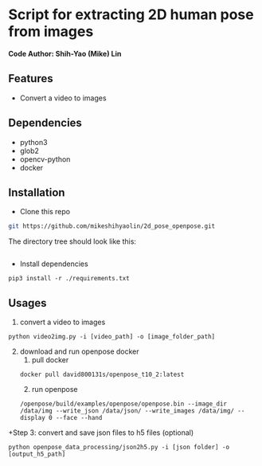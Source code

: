 # Script for extracting 2D human pose from images
**Code Author: Shih-Yao (Mike) Lin**

## Features
+ Convert a video to images

## Dependencies
+ python3
+ glob2
+ opencv-python 
+ docker

## Installation

* Clone this repo

```bash
git https://github.com/mikeshihyaolin/2d_pose_openpose.git
```
The directory tree should look like this:
```

```

* Install dependencies
```
pip3 install -r ./requirements.txt
```

## Usages
1. convert a video to images 
```
python video2img.py -i [video_path] -o [image_folder_path]  
```
2. download and run openpose docker
	1. pull docker
	```
	docker pull david800131s/openpose_t10_2:latest
	```
	2. run openpose
	```
	/openpose/build/examples/openpose/openpose.bin --image_dir /data/img --write_json /data/json/ --write_images /data/img/ --display 0 --face --hand 
	```

+Step 3: convert and save json files to h5 files (optional)
```
python openpose_data_processing/json2h5.py -i [json folder] -o [output_h5_path]
```



